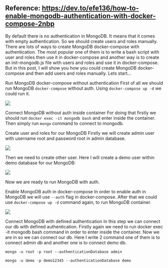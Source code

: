## Reference: https://dev.to/efe136/how-to-enable-mongodb-authentication-with-docker-compose-2nbp

By default there is no authentication in MongoDB. It means that it comes with empty authentication. So we should create users and roles manually. There are lots of ways to create MongoDB docker-compose with authentication. The most popular one of them is to write a bash script with user and roles then use it in docker-compose and another way is to create an init-mongodb.js file with users and roles and use it in docker-compose. But in this post, I will show you how you could create MongoDB docker-compose and then add users and roles manually. Lets start...

Run MongoDB docker-compose without authentication
First of all we should run MongoDB `docker-compose` without auth. Using `docker-compose up -d` we could run it.

![](https://res.cloudinary.com/practicaldev/image/fetch/s--yezN4R8G--/c_limit%2Cf_auto%2Cfl_progressive%2Cq_auto%2Cw_880/https://dev-to-uploads.s3.amazonaws.com/i/uqd2xlbe7m5mmzlglebp.png)

Connect MongoDB without auth inside container
For doing that firstly we should run `docker exec -it mongodb bash` and enter inside the container. Then simply run `mongo` command to connect to mongodb.

Create user and roles for our MongoDB
Firstly we will create admin user with username root and password root in admin database.

![](https://res.cloudinary.com/practicaldev/image/fetch/s--M6-Mj7_n--/c_limit%2Cf_auto%2Cfl_progressive%2Cq_auto%2Cw_880/https://dev-to-uploads.s3.amazonaws.com/i/yvuxdragqm624yqrwj3n.png)

Then we need to create other user. Here I will create a demo user within demo database for our MongoDB:

![](https://res.cloudinary.com/practicaldev/image/fetch/s--8JH0ACXd--/c_limit%2Cf_auto%2Cfl_progressive%2Cq_auto%2Cw_880/https://dev-to-uploads.s3.amazonaws.com/i/ac3bqz221coi4t74x1w3.png)

Now we are ready to run MongoDB with auth.

Enable MongoDB auth in docker-compose
In order to enable auth in MongoDB we will use `--auth` flag in docker-compose. After that we could use `docker-compose up -d` command again, to run MongoDB container.

![](https://res.cloudinary.com/practicaldev/image/fetch/s--FpCDa7qX--/c_limit%2Cf_auto%2Cfl_progressive%2Cq_auto%2Cw_880/https://dev-to-uploads.s3.amazonaws.com/i/u8e1j6l02m570wrsm4nw.png)

Connect MongoDB with defined authentication
In this step we can connect our db with defined authentication. Firstly again we need to run docker exec -it mongodb bash command in order to enter inside the container. Now we are in so we can connect our db. Here I write 2 command one of them is to connect admin db and another one is to connect demo db.

`mongo -u root -p root --authenticationDatabase admin`

`mongo -u demo -p demo12345 --authenticationDatabase demo`
